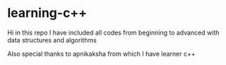 # learning-c++
Hi in this repo I have included all codes from beginning to advanced with data structures and algorithms

Also special thanks to apnikaksha from which I have learner c++ 
